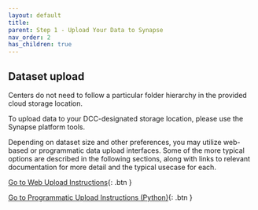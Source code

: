 ```yaml
---
layout: default
title: 
parent: Step 1 - Upload Your Data to Synapse
nav_order: 2
has_children: true
---
```


## Dataset upload

Centers do not need to follow a particular folder hierarchy in the provided cloud storage location.

To upload data to your DCC-designated storage location, please use the Synapse platform tools.

Depending on dataset size and other preferences, you may utilize web-based or programmatic data upload interfaces. Some of the more typical options are described in the following sections, along with links to relevant documentation for more detail and the typical usecase for each. 

[Go to Web Upload Instructions](http://example.com/){: .btn }

[Go to Programmatic Upload Instructions (Python)](http://example.com/){: .btn }

